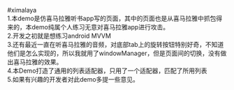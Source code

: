#ximalaya  
1.本demo是仿喜马拉雅听书app写的页面，其中的页面也是从喜马拉雅中抓包得来的，本demo纯属个人练习无意对喜马拉雅app进行攻击。  
2.开发之初就是想练习android MVVM   
3.还有最近一直在听喜马拉雅的音频，对底部tab上的旋转按钮特别好奇，不知道他们是怎么实现的，所以我就用了windowManager，但是页面间的切换，没有做出喜马拉雅的效果。  
4.本Demo打造了通用的列表适配器，只用了一个适配器，匹配了所用列表   
5.如果有兴趣的开发者对此demo多提一些意见。
